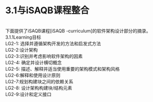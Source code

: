 # 3.1与iSAQB课程整合

\
下面提供了iSAQB课程\[iSAQB -curriculum]的软件架构设计部分的摘录。\
3.1.1Learning目标\
LG2-1: 选择并遵循架构开发的方法和启发式方法\
LG2-2:设计架构\
LG2-3:识别并考虑影响软件架构的因素\
LG2-4: 确定并设计横切概念\
LG2-5: 描述、解释并适当使用重要的架构模式和架构风格\
LG2-6:解释和使用设计原则\
LG2-7:规划构建块之间的依赖关系\
LG2-8: 设计架构构建块/结构元素\
LG2-9:设计和定义接口
